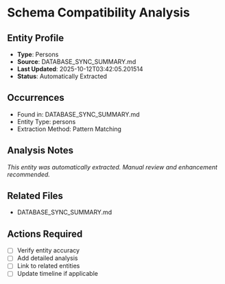 # Schema Compatibility Analysis

## Entity Profile
- **Type**: Persons
- **Source**: DATABASE_SYNC_SUMMARY.md
- **Last Updated**: 2025-10-12T03:42:05.201514
- **Status**: Automatically Extracted

## Occurrences
- Found in: DATABASE_SYNC_SUMMARY.md
- Entity Type: persons
- Extraction Method: Pattern Matching

## Analysis Notes
*This entity was automatically extracted. Manual review and enhancement recommended.*

## Related Files
- DATABASE_SYNC_SUMMARY.md

## Actions Required
- [ ] Verify entity accuracy
- [ ] Add detailed analysis
- [ ] Link to related entities
- [ ] Update timeline if applicable
